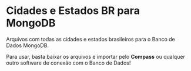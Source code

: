 # Cidades e Estados BR para MongoDB

Arquivos com todas as cidades e estados brasileiros para o Banco de Dados MongoDB.

Para usar, basta baixar os arquivos e importar pelo <b>Compass</b> ou qualquer outro software de conexão com o Banco de Dados!
